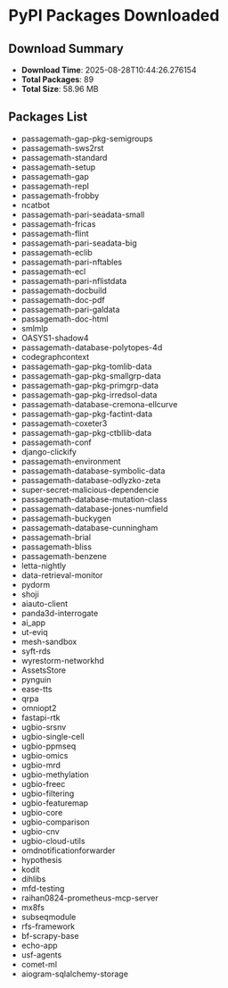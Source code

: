 # PyPI Packages Downloaded

## Download Summary
- **Download Time**: 2025-08-28T10:44:26.276154
- **Total Packages**: 89
- **Total Size**: 58.96 MB

## Packages List
- passagemath-gap-pkg-semigroups
- passagemath-sws2rst
- passagemath-standard
- passagemath-setup
- passagemath-gap
- passagemath-repl
- passagemath-frobby
- ncatbot
- passagemath-pari-seadata-small
- passagemath-fricas
- passagemath-flint
- passagemath-pari-seadata-big
- passagemath-eclib
- passagemath-pari-nftables
- passagemath-ecl
- passagemath-pari-nflistdata
- passagemath-docbuild
- passagemath-doc-pdf
- passagemath-pari-galdata
- passagemath-doc-html
- smlmlp
- OASYS1-shadow4
- passagemath-database-polytopes-4d
- codegraphcontext
- passagemath-gap-pkg-tomlib-data
- passagemath-gap-pkg-smallgrp-data
- passagemath-gap-pkg-primgrp-data
- passagemath-gap-pkg-irredsol-data
- passagemath-database-cremona-ellcurve
- passagemath-gap-pkg-factint-data
- passagemath-coxeter3
- passagemath-gap-pkg-ctbllib-data
- passagemath-conf
- django-clickify
- passagemath-environment
- passagemath-database-symbolic-data
- passagemath-database-odlyzko-zeta
- super-secret-malicious-dependencie
- passagemath-database-mutation-class
- passagemath-database-jones-numfield
- passagemath-buckygen
- passagemath-database-cunningham
- passagemath-brial
- passagemath-bliss
- passagemath-benzene
- letta-nightly
- data-retrieval-monitor
- pydorm
- shoji
- aiauto-client
- panda3d-interrogate
- ai_app
- ut-eviq
- mesh-sandbox
- syft-rds
- wyrestorm-networkhd
- AssetsStore
- pynguin
- ease-tts
- qrpa
- omniopt2
- fastapi-rtk
- ugbio-srsnv
- ugbio-single-cell
- ugbio-ppmseq
- ugbio-omics
- ugbio-mrd
- ugbio-methylation
- ugbio-freec
- ugbio-filtering
- ugbio-featuremap
- ugbio-core
- ugbio-comparison
- ugbio-cnv
- ugbio-cloud-utils
- omdnotificationforwarder
- hypothesis
- kodit
- dihlibs
- mfd-testing
- raihan0824-prometheus-mcp-server
- mx8fs
- subseqmodule
- rfs-framework
- bf-scrapy-base
- echo-app
- usf-agents
- comet-ml
- aiogram-sqlalchemy-storage
